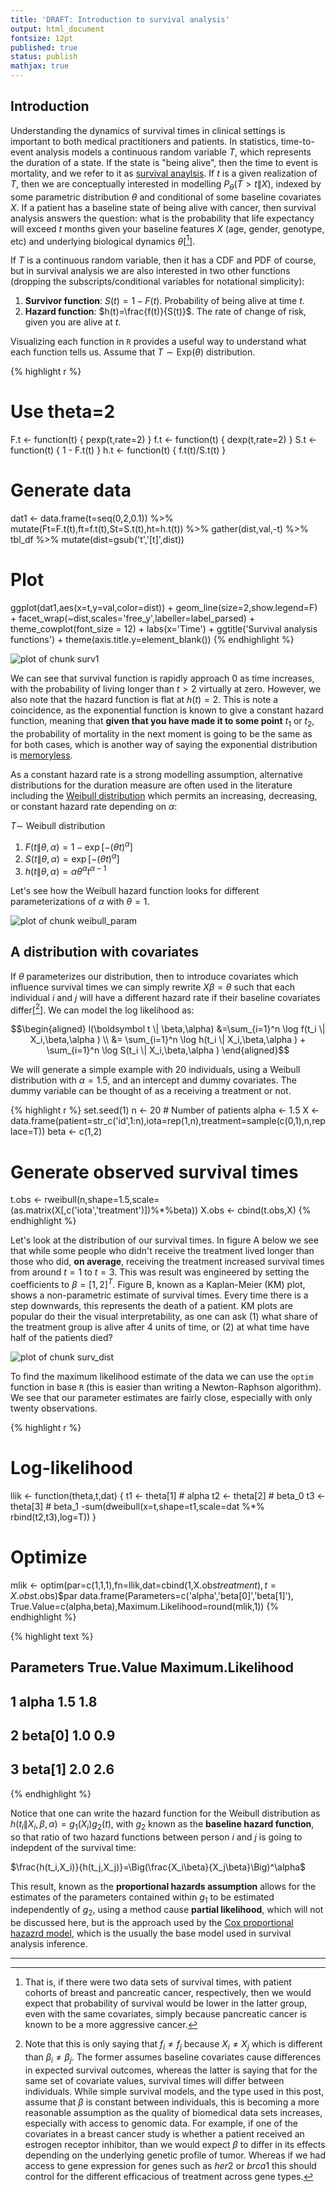 ```yaml
---
title: 'DRAFT: Introduction to survival analysis'
output: html_document
fontsize: 12pt
published: true
status: publish
mathjax: true
---
```

 

 
## Introduction
 
Understanding the dynamics of survival times in clinical settings is important to both medical practitioners and patients. In statistics, time-to-event analysis models a continuous random variable $T$, which represents the duration of a state. If the state is "being alive", then the time to event is mortality, and we refer to it as [survival anaylsis](https://en.wikipedia.org/wiki/Survival_analysis). If $t$ is a given realization of $T$, then we are conceptually interested in modelling $P_\theta(T>t\|X)$, indexed by some parametric distribution $\theta$ and conditional of some baseline covariates $X$. If a patient has a baseline state of being alive with cancer, then survival analysis answers the question: what is the probability that life expectancy will exceed $t$ months given your baseline features $X$ (age, gender, genotype, etc) and underlying biological dynamics $\theta$[[^1]].
 
If $T$ is a continuous random variable, then it has a CDF and PDF of course, but in survival analysis we are also interested in two other functions (dropping the subscripts/conditional variables for notational simplicity):
 
1. **Survivor function**: $S(t)=1-F(t)$. Probability of being alive at time $t$. 
2. **Hazard function**: $h(t)=\frac{f(t)}{S(t)}$. The rate of change of risk, given you are alive at $t$.
 
Visualizing each function in `R` provides a useful way to understand what each function tells us. Assume that $T \sim \text{Exp}(\theta)$ distribution.
 

{% highlight r %}
# Use theta=2
F.t <- function(t) { pexp(t,rate=2) }
f.t <- function(t) { dexp(t,rate=2) }
S.t <- function(t) { 1 - F.t(t) }
h.t <- function(t) { f.t(t)/S.t(t) }
# Generate data
dat1 <- data.frame(t=seq(0,2,0.1)) %>%
          mutate(Ft=F.t(t),ft=f.t(t),St=S.t(t),ht=h.t(t)) %>%
          gather(dist,val,-t) %>% tbl_df %>% mutate(dist=gsub('t','[t]',dist))
# Plot
ggplot(dat1,aes(x=t,y=val,color=dist)) + geom_line(size=2,show.legend=F) +
  facet_wrap(~dist,scales='free_y',labeller=label_parsed) + theme_cowplot(font_size = 12) +
  labs(x='Time') + ggtitle('Survival analysis functions') + theme(axis.title.y=element_blank())
{% endhighlight %}

![plot of chunk surv1](/figures/surv1-1.png)
 
We can see that survival function is rapidly approach 0 as time increases, with the probability of living longer than $t>2$ virtually at zero. However, we also note that the hazard function is flat at $h(t)=2$. This is note a coincidence, as the exponential function is known to give a constant hazard function, meaning that **given that you have made it to some point** $t_1$ or $t_2$, the probability of mortality in the next moment is going to be the same as for both cases, which is another way of saying the exponential distribution is [memoryless](https://en.wikipedia.org/wiki/Memorylessness).
 
As a constant hazard rate is a strong modelling assumption, alternative distributions for the duration measure are often used in the literature including the [Weibull distribution](https://en.wikipedia.org/wiki/Weibull_distribution) which permits an increasing, decreasing, or constant hazard rate depending on $\alpha$:
 
$T \sim$ Weibull distribution
 
1. $F(t\|\theta,\alpha)=1-\exp[-(\theta t)^\alpha]$
2. $S(t\|\theta,\alpha)=\exp[-(\theta t)^\alpha]$
3. $h(t\|\theta,\alpha)=\alpha\theta^\alpha t^{\alpha-1}$
 
Let's see how the Weibull hazard function looks for different parameterizations of $\alpha$ with $\theta=1$.
 
![plot of chunk weibull_param](/figures/weibull_param-1.png)
 
## A distribution with covariates
 
If $\theta$ parameterizes our distribution, then to introduce covariates which influence survival times we can simply rewrite $X\beta=\theta$ such that each individual $i$ and $j$ will have a different hazard rate if their baseline covariates differ[[^2]]. We can model the log likelihood as:
 
$$\begin{aligned}
l(\boldsymbol t \| \beta,\alpha) &=\sum_{i=1}^n \log f(t_i \| X_i,\beta,\alpha ) \\
&= \sum_{i=1}^n \log h(t_i \| X_i,\beta,\alpha ) + \sum_{i=1}^n \log S(t_i \| X_i,\beta,\alpha )
\end{aligned}$$
 
We will generate a simple example with 20 individuals, using a Weibull distribution with $\alpha=1.5$, and an intercept and dummy covariates. The dummy variable can be thought of as a receiving a treatment or not.
 

{% highlight r %}
set.seed(1)
n <- 20 # Number of patients
alpha <- 1.5
X <- data.frame(patient=str_c('id',1:n),iota=rep(1,n),treatment=sample(c(0,1),n,replace=T))
beta <- c(1,2)
# Generate observed survival times
t.obs <- rweibull(n,shape=1.5,scale=(as.matrix(X[,c('iota','treatment')])%*%beta))
X.obs <- cbind(t.obs,X)
{% endhighlight %}
 
Let's look at the distribution of our survival times. In figure A below we see that while some people who didn't receive the treatment lived longer than those who did, **on average**, receiving the treatment increased survival times from around $t=1$ to $t=3$. This was result was engineered by setting the coefficients to $\beta=[1,2]^T$. Figure B, known as a Kaplan-Meier (KM) plot, shows a non-parametric estimate of survival times. Every time there is a step downwards, this represents the death of a patient. KM plots are popular do their the visual interpretability, as one can ask (1) what share of the treatment group is alive after 4 units of time, or (2) at what time have half of the patients died?
 
![plot of chunk surv_dist](/figures/surv_dist-1.png)
 
To find the maximum likelihood estimate of the data we can use the `optim` function in base `R` (this is easier than writing a Newton-Raphson algorithm). We see that our parameter estimates are fairly close, especially with only twenty observations.
 

{% highlight r %}
# Log-likelihood
llik <- function(theta,t,dat) {
  t1 <- theta[1] # alpha
  t2 <- theta[2] # beta_0
  t3 <- theta[3] # beta_1
  -sum(dweibull(x=t,shape=t1,scale=dat %*% rbind(t2,t3),log=T))
}
# Optimize
mlik <- optim(par=c(1,1,1),fn=llik,dat=cbind(1,X.obs$treatment),t=X.obs$t.obs)$par
data.frame(Parameters=c('alpha','beta[0]','beta[1]'),
           True.Value=c(alpha,beta),Maximum.Likelihood=round(mlik,1))
{% endhighlight %}



{% highlight text %}
##   Parameters True.Value Maximum.Likelihood
## 1      alpha        1.5                1.8
## 2    beta[0]        1.0                0.9
## 3    beta[1]        2.0                2.6
{% endhighlight %}
 
Notice that one can write the hazard function for the Weibull distribution as $h(t_i\|X_i,\beta,\alpha)=g_1(X_i)g_2(t)$, with $g_2$ known as the **baseline hazard function**, so that ratio of two hazard functions between person $i$ and $j$ is going to indepdent of the survival time:
 
$\frac{h(t_i,X_i)}{h(t_j,X_j)}=\Big(\frac{X_i\beta}{X_j\beta}\Big)^\alpha$
 
This result, known as the **proportional hazards assumption** allows for the estimates of the parameters contained within $g_1$ to be estimated independently of $g_2$, using a method cause **partial likelihood**, which will not be discussed here, but is the approach used by the [Cox proportional hazazrd model](https://en.wikipedia.org/wiki/Proportional_hazards_model), which is the usually the base model used in survival analysis inference.
 
<!-- ## Cencoring -->
 
 
* * *
 
[^1]: That is, if there were two data sets of survival times, with patient cohorts of breast and pancreatic cancer, respectively, then we would expect that probability of survival would be lower in the latter group, even with the same covariates, simply because pancreatic cancer is known to be a more aggressive cancer.
 
[^2]: Note that this is only saying that $f_i\neq f_j$ because $X_i\neq X_j$ which is different than $\beta_i \neq \beta_j$. The former assumes baseline covariates cause differences in expected survival outcomes, whereas the latter is saying that for the same set of covariate values, survival times will differ between individuals. While simple survival models, and the type used in this post, assume that $\beta$ is constant between individuals, this is becoming a more reasonable assumption as the quality of biomedical data sets increases, especially with access to genomic data. For example, if one of the covariates in a breast cancer study is whether a patient received an estrogen receptor inhibitor, than we would expect $\beta$ to differ in its effects depending on the underlying genetic profile of tumor. Whereas if we had access to gene expression for genes such as $her2$ or $brca1$ this should control for the different efficacious of treatment across gene types.
